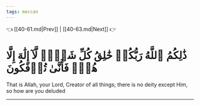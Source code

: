 ```yaml
---
tags: meccan
---
```


👈 [[40-61.md|Prev]] | [[40-63.md|Next]] 👉

# ذَٰلِكُمُ ٱللَّهُ رَبُّكُمۡ خَٰلِقُ كُلِّ شَيۡءٖ لَّآ إِلَٰهَ إِلَّا هُوَۖ فَأَنَّىٰ تُؤۡفَكُونَ

That is Allah, your Lord, Creator of all things; there is no deity except Him, so how are you deluded

---

